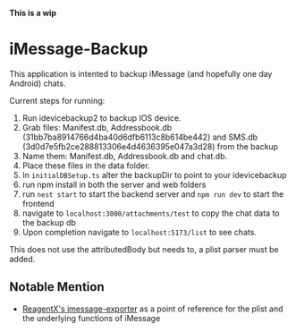 **This is a wip**

# iMessage-Backup

This application is intented to backup iMessage (and hopefully one day Android) chats.

Current steps for running:
1. Run idevicebackup2 to backup IOS device.
2. Grab files: Manifest.db, Addressbook.db (31bb7ba8914766d4ba40d6dfb6113c8b614be442) and SMS.db (3d0d7e5fb2ce288813306e4d4636395e047a3d28) from the backup
3. Name them: Manifest.db, Addressbook.db and chat.db.
4. Place these files in the data folder.
5. In `initialDBSetup.ts` alter the backupDir to point to your idevicebackup
6. run npm install in both the server and web folders
7. run `nest start` to start the backend server and `npm run dev` to start the frontend
8. navigate to `localhost:3000/attachments/test` to copy the chat data to the backup db
9. Upon completion navigate to `localhost:5173/list` to see chats.

This does not use the attributedBody but needs to, a plist parser must be added.


## Notable Mention

- [ReagentX's imessage-exporter](https://github.com/ReagentX/imessage-exporter) as a point of reference for the plist and the underlying functions of iMessage

